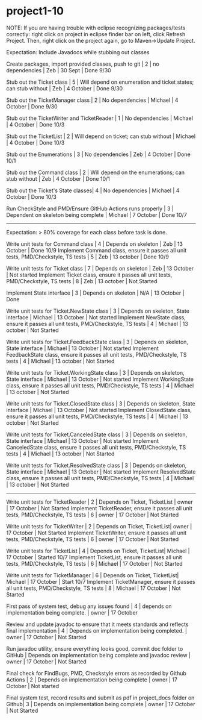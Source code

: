 # project1-10 #

NOTE: If you are having trouble with eclipse recognizing packages/tests correctly: right click on project in eclipse finder bar on left, click Refresh Project. Then, right click on the project again, go to Maven->Update Project. 

Expectation: Include Javadocs while stubbing out classes

Create packages, import provided classes, push to git | 2 | no dependencies | Zeb | 30 Sept | Done 9/30

Stub out the Ticket class | 5 | Will depend on enumeration and ticket states; can stub without | Zeb | 4 October | Done 9/30

Stub out the TicketManager class | 2 | No dependencies | Michael | 4 October | Done 9/30

Stub out the TicketWriter and TicketReader | 1 | No dependencies | Michael | 4 October | Done 10/3

Stub out the TicketList | 2 | Will depend on ticket; can stub without | Michael | 4 October | Done 10/3

Stub out the Enumerations | 3 | No dependencies | Zeb | 4 October | Done 10/1

Stub out the Command class | 2 | Will depend on the enumerations; can stub without | Zeb | 4 October | Done 10/1

Stub out the Ticket's State classes| 4 | No dependencies | Michael | 4 October | Done 10/3 

Run CheckStyle and PMD/Ensure GitHub Actions runs properly | 3 | Dependent on skeleton being complete | Michael | 7 October | Done 10/7

---

Expectation:  > 80% coverage for each class before task is done. 

Write unit tests for Command class | 4 | Depends on skeleton | Zeb | 13 October | Done 10/9
Implement Command class, ensure it passes all unit tests, PMD/Checkstyle, TS tests | 5 | Zeb | 13 october | Done 10/9

Write unit tests for Ticket class | 7 | Depends on skeleton | Zeb | 13 October | Not started
Implement Ticket class, ensure it passes all unit tests, PMD/Checkstyle, TS tests | 8 | Zeb | 13 october | Not Started

Implement State interface | 3 | Depends on skeleton | N/A | 13 October | Done

Write unit tests for Ticket.NewState class | 3 | Depends on skeleton, State interface | Michael | 13 October | Not started
Implement NewState class, ensure it passes all unit tests, PMD/Checkstyle, TS tests | 4 | Michael | 13 october | Not Started

Write unit tests for Ticket.FeedbackState class | 3 | Depends on skeleton, State interface | Michael | 13 October | Not started
Implement FeedbackState class, ensure it passes all unit tests, PMD/Checkstyle, TS tests | 4 | Michael | 13 october | Not Started

Write unit tests for Ticket.WorkingState class | 3 | Depends on skeleton, State interface | Michael | 13 October | Not started
Implement WorkingState class, ensure it passes all unit tests, PMD/Checkstyle, TS tests | 4 | Michael | 13 october | Not Started

Write unit tests for Ticket.ClosedState class | 3 | Depends on skeleton, State interface | Michael | 13 October | Not started
Implement ClosedState class, ensure it passes all unit tests, PMD/Checkstyle, TS tests | 4 | Michael | 13 october | Not Started

Write unit tests for Ticket.CanceledState class | 3 | Depends on skeleton, State interface | Michael | 13 October | Not started
Implement CanceledState class, ensure it passes all unit tests, PMD/Checkstyle, TS tests | 4 | Michael | 13 october | Not Started

Write unit tests for Ticket.ResolvedState class | 3 | Depends on skeleton, State interface | Michael | 13 October | Not started
Implement ResolvedState class, ensure it passes all unit tests, PMD/Checkstyle, TS tests | 4 | Michael | 13 october | Not Started

---

Write unit tests for TicketReader | 2 | Depends on Ticket, TicketList | owner | 17 October | Not Started 
Implement TicketReader, ensure it passes all unit tests, PMD/Checkstyle, TS tests | 6 | owner | 17 October | Not Started 

Write unit tests for TicketWriter | 2 | Depends on Ticket, TicketList| owner | 17 October | Not Started 
Implement TicketWriter, ensure it passes all unit tests, PMD/Checkstyle, TS tests | 6 | owner | 17 October | Not Started 

Write unit tests for TicketList | 4 | Depends on Ticket, TicketList| Michael | 17 October | Started 10/7
Implement TicketList, ensure it passes all unit tests, PMD/Checkstyle, TS tests | 6 | Michael | 17 October | Not Started 

Write unit tests for TicketManager | 6 | Depends on Ticket, TicketList| Michael | 17 October | Start 10/7
Implement TicketManager, ensure it passes all unit tests, PMD/Checkstyle, TS tests | 8 | Michael | 17 October | Not Started 

First pass of system test, debug any issues found | 4 | depends on implementation being complete. | owner | 17 October

Review and update javadoc to ensure that it meets standards and reflects final implementation | 4 | Depends on implementation being completed. | owner | 17 October | Not Started

Run javadoc utility, ensure everything looks good, commit doc folder to GitHub | Depends on implementation being complete and javadoc review | owner | 17 October  | Not Started

Final check for FindBugs, PMD, Checkstyle errors as recorded by Github Actions | 2 | Depends on implementation being complete | owner | 17 October | Not started

Final system test, record results and submit as pdf in project_docs folder on Github| 3 | Depends on implementation being complete | owner | 17 October | Not Started



